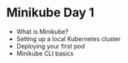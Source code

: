 # Minikube Day 1

- What is Minikube?
- Setting up a local Kubernetes cluster
- Deploying your first pod
- Minikube CLI basics
